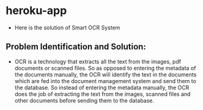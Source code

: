 # heroku-app

* Here is the solution of Smart OCR System

## Problem Identification and Solution:

* OCR is a technology that extracts all the text from the images, pdf documents or scanned files. So as opposed to entering the metadata of the documents manually, the OCR will identify the text in the documents which are fed into the document management system and send them to the database.
So instead of entering the metadata manually, the OCR does the job of extracting the text from the images, scanned files and other documents before sending them to the database.
